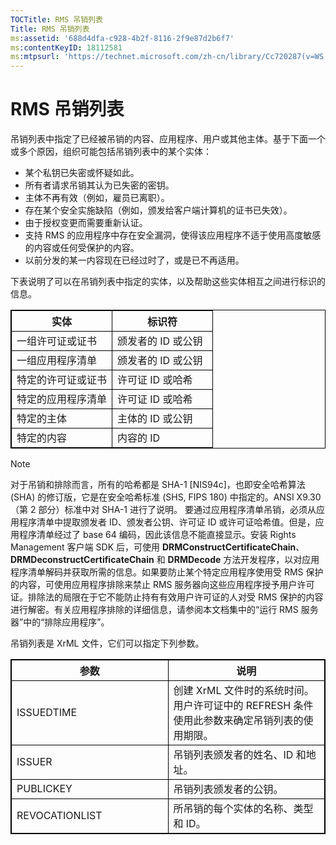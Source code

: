 ```yaml
---
TOCTitle: RMS 吊销列表
Title: RMS 吊销列表
ms:assetid: '688d4dfa-c928-4b2f-8116-2f9e87d2b6f7'
ms:contentKeyID: 18112581
ms:mtpsurl: 'https://technet.microsoft.com/zh-cn/library/Cc720287(v=WS.10)'
---
```


RMS 吊销列表
============

吊销列表中指定了已经被吊销的内容、应用程序、用户或其他主体。基于下面一个或多个原因，组织可能包括吊销列表中的某个实体：

-   某个私钥已失密或怀疑如此。
-   所有者请求吊销其认为已失密的密钥。
-   主体不再有效（例如，雇员已离职）。
-   存在某个安全实施缺陷（例如，颁发给客户端计算机的证书已失效）。
-   由于授权变更而需要重新认证。
-   支持 RMS 的应用程序中存在安全漏洞，使得该应用程序不适于使用高度敏感的内容或任何受保护的内容。
-   以前分发的某一内容现在已经过时了，或是已不再适用。

下表说明了可以在吊销列表中指定的实体，以及帮助这些实体相互之间进行标识的信息。



 
<p></p>

<table style="border:1px solid black;">
<colgroup>
<col width="50%" />
<col width="50%" />
</colgroup>
<thead>
<tr class="header">
<th style="border:1px solid black;" >实体</th>
<th style="border:1px solid black;" >标识符</th>
</tr>
</thead>
<tbody>
<tr class="odd">
<td style="border:1px solid black;">一组许可证或证书</td>
<td style="border:1px solid black;">颁发者的 ID 或公钥</td>
</tr>
<tr class="even">
<td style="border:1px solid black;">一组应用程序清单</td>
<td style="border:1px solid black;">颁发者的 ID 或公钥</td>
</tr>
<tr class="odd">
<td style="border:1px solid black;">特定的许可证或证书</td>
<td style="border:1px solid black;">许可证 ID 或哈希</td>
</tr>
<tr class="even">
<td style="border:1px solid black;">特定的应用程序清单</td>
<td style="border:1px solid black;">许可证 ID 或哈希</td>
</tr>
<tr class="odd">
<td style="border:1px solid black;">特定的主体</td>
<td style="border:1px solid black;">主体的 ID 或公钥</td>
</tr>
<tr class="even">
<td style="border:1px solid black;">特定的内容</td>
<td style="border:1px solid black;">内容的 ID</td>
</tr>
</tbody>
</table>

<p></p>

  
> [!NOTE]  
> 对于吊销和排除而言，所有的哈希都是 SHA-1 \[NIS94c\]，也即安全哈希算法 (SHA) 的修订版，它是在安全哈希标准 (SHS, FIPS 180) 中指定的。ANSI X9.30（第 2 部分）标准中对 SHA-1 进行了说明。 要通过应用程序清单吊销，必须从应用程序清单中提取颁发者 ID、颁发者公钥、许可证 ID 或许可证哈希值。但是，应用程序清单经过了 base 64 编码，因此该信息不能直接显示。安装 Rights Management 客户端 SDK 后，可使用 **DRMConstructCertificateChain**、**DRMDeconstructCertificateChain** 和 **DRMDecode** 方法开发程序，以对应用程序清单解码并获取所需的信息。如果要防止某个特定应用程序使用受 RMS 保护的内容，可使用应用程序排除来禁止 RMS 服务器向这些应用程序授予用户许可证。排除法的局限在于它不能防止持有有效用户许可证的人对受 RMS 保护的内容进行解密。有关应用程序排除的详细信息，请参阅本文档集中的“运行 RMS 服务器”中的“排除应用程序”。 
  
吊销列表是 XrML 文件，它们可以指定下列参数。
  


 
<p></p>

<table style="border:1px solid black;">
<colgroup>
<col width="50%" />
<col width="50%" />
</colgroup>
<thead>
<tr class="header">
<th style="border:1px solid black;" >参数</th>
<th style="border:1px solid black;" >说明</th>
</tr>
</thead>
<tbody>
<tr class="odd">
<td style="border:1px solid black;">ISSUEDTIME</td>
<td style="border:1px solid black;">创建 XrML 文件时的系统时间。用户许可证中的 REFRESH 条件使用此参数来确定吊销列表的使用期限。</td>
</tr>
<tr class="even">
<td style="border:1px solid black;">ISSUER</td>
<td style="border:1px solid black;">吊销列表颁发者的姓名、ID 和地址。</td>
</tr>
<tr class="odd">
<td style="border:1px solid black;">PUBLICKEY</td>
<td style="border:1px solid black;">吊销列表颁发者的公钥。</td>
</tr>
<tr class="even">
<td style="border:1px solid black;">REVOCATIONLIST</td>
<td style="border:1px solid black;">所吊销的每个实体的名称、类型和 ID。</td>
</tr>
</tbody>
</table>

<p></p>

